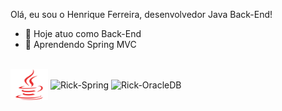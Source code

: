 Olá, eu sou o Henrique Ferreira, desenvolvedor Java Back-End!

- 🔭 Hoje atuo como Back-End
- 🌱 Aprendendo Spring MVC

<div style="display: inline_block"><br>
  <img align="center" alt="Rick-Java" height="50" width="60" src="https://raw.githubusercontent.com/devicons/devicon/master/icons/java/java-plain.svg">
  <img align="center" alt="Rick-Spring" height="50" width="60" src="https://cdn.jsdelivr.net/gh/devicons/devicon@latest/icons/spring/spring-original.svg">
  <img align="center" alt="Rick-OracleDB" height="50" width="60" src="https://cdn.jsdelivr.net/gh/devicons/devicon@latest/icons/oracle/oracle-original.svg">

</div>
  
